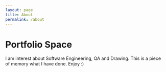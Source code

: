 ```yaml
---
layout: page
title: About
permalink: /about
---
```


# Portfolio Space

I am interest about Software Engineering, QA and Drawing. This is a piece of memory what I have done. Enjoy :)
